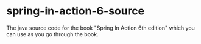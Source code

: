 # spring-in-action-6-source
The java source code for the book "Spring In Action 6th edition" which you can use as you go through the book. 
